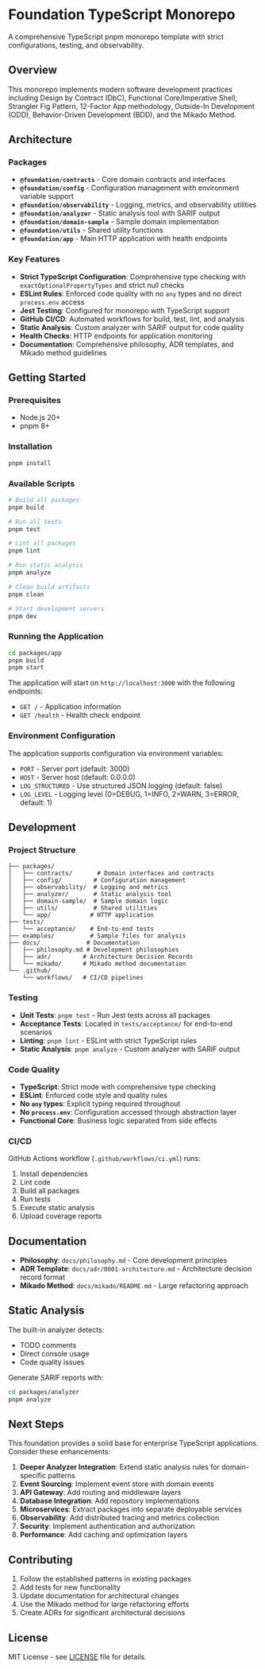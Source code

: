 # Foundation TypeScript Monorepo

A comprehensive TypeScript pnpm monorepo template with strict configurations, testing, and observability.

## Overview

This monorepo implements modern software development practices including Design by Contract (DbC), Functional Core/Imperative Shell, Strangler Fig Pattern, 12-Factor App methodology, Outside-In Development (ODD), Behavior-Driven Development (BDD), and the Mikado Method.

## Architecture

### Packages

- **`@foundation/contracts`** - Core domain contracts and interfaces
- **`@foundation/config`** - Configuration management with environment variable support
- **`@foundation/observability`** - Logging, metrics, and observability utilities
- **`@foundation/analyzer`** - Static analysis tool with SARIF output
- **`@foundation/domain-sample`** - Sample domain implementation
- **`@foundation/utils`** - Shared utility functions
- **`@foundation/app`** - Main HTTP application with health endpoints

### Key Features

- **Strict TypeScript Configuration**: Comprehensive type checking with `exactOptionalPropertyTypes` and strict null checks
- **ESLint Rules**: Enforced code quality with no `any` types and no direct `process.env` access
- **Jest Testing**: Configured for monorepo with TypeScript support
- **GitHub CI/CD**: Automated workflows for build, test, lint, and analysis
- **Static Analysis**: Custom analyzer with SARIF output for code quality
- **Health Checks**: HTTP endpoints for application monitoring
- **Documentation**: Comprehensive philosophy, ADR templates, and Mikado method guidelines

## Getting Started

### Prerequisites

- Node.js 20+
- pnpm 8+

### Installation

```bash
pnpm install
```

### Available Scripts

```bash
# Build all packages
pnpm build

# Run all tests
pnpm test

# Lint all packages
pnpm lint

# Run static analysis
pnpm analyze

# Clean build artifacts
pnpm clean

# Start development servers
pnpm dev
```

### Running the Application

```bash
cd packages/app
pnpm build
pnpm start
```

The application will start on `http://localhost:3000` with the following endpoints:

- `GET /` - Application information
- `GET /health` - Health check endpoint

### Environment Configuration

The application supports configuration via environment variables:

- `PORT` - Server port (default: 3000)
- `HOST` - Server host (default: 0.0.0.0)
- `LOG_STRUCTURED` - Use structured JSON logging (default: false)
- `LOG_LEVEL` - Logging level (0=DEBUG, 1=INFO, 2=WARN, 3=ERROR, default: 1)

## Development

### Project Structure

```
├── packages/
│   ├── contracts/       # Domain interfaces and contracts
│   ├── config/         # Configuration management
│   ├── observability/  # Logging and metrics
│   ├── analyzer/       # Static analysis tool
│   ├── domain-sample/  # Sample domain logic
│   ├── utils/          # Shared utilities
│   └── app/           # HTTP application
├── tests/
│   └── acceptance/    # End-to-end tests
├── examples/          # Sample files for analysis
├── docs/             # Documentation
│   ├── philosophy.md # Development philosophies
│   ├── adr/         # Architecture Decision Records
│   └── mikado/      # Mikado method documentation
└── .github/
    └── workflows/   # CI/CD pipelines
```

### Testing

- **Unit Tests**: `pnpm test` - Run Jest tests across all packages
- **Acceptance Tests**: Located in `tests/acceptance/` for end-to-end scenarios
- **Linting**: `pnpm lint` - ESLint with strict TypeScript rules
- **Static Analysis**: `pnpm analyze` - Custom analyzer with SARIF output

### Code Quality

- **TypeScript**: Strict mode with comprehensive type checking
- **ESLint**: Enforced code style and quality rules
- **No `any` types**: Explicit typing required throughout
- **No `process.env`**: Configuration accessed through abstraction layer
- **Functional Core**: Business logic separated from side effects

### CI/CD

GitHub Actions workflow (`.github/workflows/ci.yml`) runs:

1. Install dependencies
2. Lint code
3. Build all packages
4. Run tests
5. Execute static analysis
6. Upload coverage reports

## Documentation

- **Philosophy**: `docs/philosophy.md` - Core development principles
- **ADR Template**: `docs/adr/0001-architecture.md` - Architecture decision record format
- **Mikado Method**: `docs/mikado/README.md` - Large refactoring approach

## Static Analysis

The built-in analyzer detects:

- TODO comments
- Direct console usage
- Code quality issues

Generate SARIF reports with:

```bash
cd packages/analyzer
pnpm analyze
```

## Next Steps

This foundation provides a solid base for enterprise TypeScript applications. Consider these enhancements:

1. **Deeper Analyzer Integration**: Extend static analysis rules for domain-specific patterns
2. **Event Sourcing**: Implement event store with domain events
3. **API Gateway**: Add routing and middleware layers
4. **Database Integration**: Add repository implementations
5. **Microservices**: Extract packages into separate deployable services
6. **Observability**: Add distributed tracing and metrics collection
7. **Security**: Implement authentication and authorization
8. **Performance**: Add caching and optimization layers

## Contributing

1. Follow the established patterns in existing packages
2. Add tests for new functionality
3. Update documentation for architectural changes
4. Use the Mikado method for large refactoring efforts
5. Create ADRs for significant architectural decisions

## License

MIT License - see [LICENSE](LICENSE) file for details.